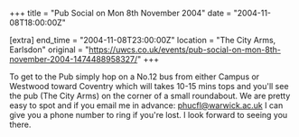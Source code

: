 +++
title = "Pub Social on Mon 8th November 2004"
date = "2004-11-08T18:00:00Z"

[extra]
end_time = "2004-11-08T23:00:00Z"
location = "The City Arms, Earlsdon"
original = "https://uwcs.co.uk/events/pub-social-on-mon-8th-november-2004-1474488958327/"
+++

To get to the Pub simply hop on a No.12 bus from either Campus or Westwood toward Coventry which will takes 10-15 mins tops and you'll see the pub (The City Arms) on the corner of a small roundabout. We are pretty easy to spot and if you email me in advance: phucfl@warwick.ac.uk I can give you a phone number to ring if you're lost. I look forward to seeing you there.

